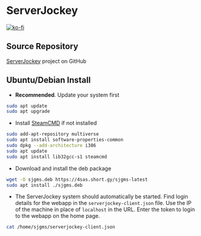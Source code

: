 # ServerJockey

[![ko-fi](https://ko-fi.com/img/githubbutton_sm.svg)](https://ko-fi.com/D1D4E4ZYZ)

## Source Repository
[ServerJockey](https://github.com/SalSevenSix/serverjockey) project on GitHub

## Ubuntu/Debian Install
* **Recommended**. Update your system first
```bash
sudo apt update
sudo apt upgrade
```

* Install [SteamCMD](https://developer.valvesoftware.com/wiki/SteamCMD) if not installed
```bash
sudo add-apt-repository multiverse
sudo apt install software-properties-common
sudo dpkg --add-architecture i386
sudo apt update
sudo apt install lib32gcc-s1 steamcmd
```

* Download and install the deb package
```bash
wget -O sjgms.deb https://4sas.short.gy/sjgms-latest
sudo apt install ./sjgms.deb
```

* The ServerJockey system should automatically be started.
Find login details for the webapp in the `serverjockey-client.json` file.
Use the IP of the machine in place of `localhost` in the URL.
Enter the token to login to the webapp on the home page.
```bash
cat /home/sjgms/serverjockey-client.json
```
